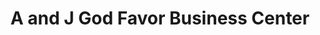 ---
title: "A and J God Favor Business Center"
url: /ganta/a-and-j-god-favor-business-center/
shop: Lebensmittel
---